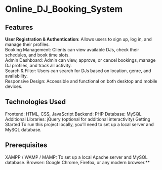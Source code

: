 # Online_DJ_Booking_System
 ## Features
**User Registration & Authentication:**  Allows users to sign up, log in, and manage their profiles.<br> 
Booking Management: Clients can view available DJs, check their schedules, and book time slots.<br> 
Admin Dashboard: Admin can view, approve, or cancel bookings, manage DJ profiles, and track all activity.<br> 
Search & Filter: Users can search for DJs based on location, genre, and availability.<br> 
Responsive Design: Accessible and functional on both desktop and mobile devices.<br> 

## Technologies Used
Frontend: HTML, CSS, JavaScript
Backend: PHP
Database: MySQL
Additional Libraries: jQuery (optional for additional interactivity)
Getting Started
To run this project locally, you’ll need to set up a local server and MySQL database.

## Prerequisites
XAMPP / WAMP / MAMP: To set up a local Apache server and MySQL database.
Browser: Google Chrome, Firefox, or any modern browser.**
